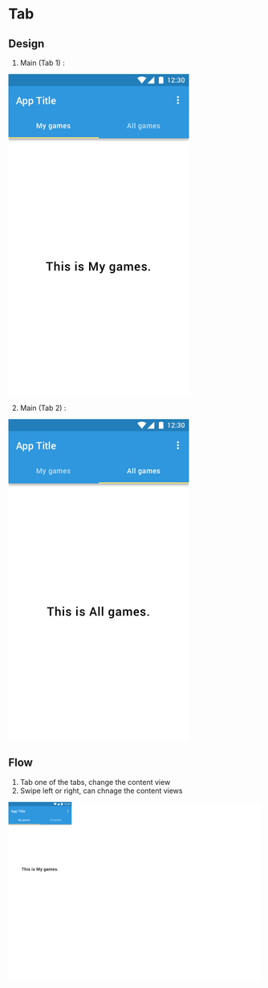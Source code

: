 Tab
===================

Design
-------------
1. Main (Tab 1) :

![Main 1](./design1.png)

2. Main (Tab 2) :

![Main 2](./design2.png)


Flow
----
1. Tab one of the tabs, change the content view
2. Swipe left or right, can chnage the content views

![Flow](./design.gif)